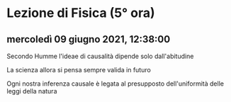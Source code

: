 #  Lezione di Fisica (5° ora)

## mercoledì 09 giugno 2021, 12:38:00

Secondo Humme l'ideae di causalità dipende solo dall'abitudine

La scienza allora si pensa sempre valida in futuro

Ogni nostra inferenza causale è  legata al presupposto dell'uniformità delle leggi della natura
<!--stackedit_data:
eyJoaXN0b3J5IjpbMTk0NDAwNjk5NywyNzQ0NzU5NjVdfQ==
-->